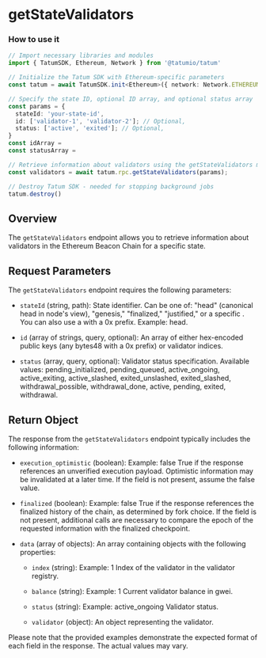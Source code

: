 # getStateValidators

### How to use it

```typescript
// Import necessary libraries and modules
import { TatumSDK, Ethereum, Network } from '@tatumio/tatum'

// Initialize the Tatum SDK with Ethereum-specific parameters
const tatum = await TatumSDK.init<Ethereum>({ network: Network.ETHEREUM_HOLESKY })

// Specify the state ID, optional ID array, and optional status array
const params = {
  stateId: 'your-state-id',
  id: ['validator-1', 'validator-2']; // Optional,
  status: ['active', 'exited']; // Optional,
}
const idArray = 
const statusArray = 

// Retrieve information about validators using the getStateValidators method
const validators = await tatum.rpc.getStateValidators(params);

// Destroy Tatum SDK - needed for stopping background jobs
tatum.destroy()
```

## Overview

The `getStateValidators` endpoint allows you to retrieve information about validators in the Ethereum Beacon Chain for a specific state.

## Request Parameters

The `getStateValidators` endpoint requires the following parameters:

- `stateId` (string, path):
  State identifier. Can be one of: "head" (canonical head in node's view), "genesis," "finalized," "justified," or a specific <slot>. You can also use a <hex encoded stateRoot> with a 0x prefix. Example: head.

- `id` (array of strings, query, optional):
  An array of either hex-encoded public keys (any bytes48 with a 0x prefix) or validator indices.

- `status` (array, query, optional):
  Validator status specification. Available values: pending_initialized, pending_queued, active_ongoing, active_exiting, active_slashed, exited_unslashed, exited_slashed, withdrawal_possible, withdrawal_done, active, pending, exited, withdrawal.

## Return Object

The response from the `getStateValidators` endpoint typically includes the following information:

- `execution_optimistic` (boolean):
  Example: false
  True if the response references an unverified execution payload. Optimistic information may be invalidated at a later time. If the field is not present, assume the false value.

- `finalized` (boolean):
  Example: false
  True if the response references the finalized history of the chain, as determined by fork choice. If the field is not present, additional calls are necessary to compare the epoch of the requested information with the finalized checkpoint.

- `data` (array of objects):
  An array containing objects with the following properties:

  - `index` (string):
    Example: 1
    Index of the validator in the validator registry.

  - `balance` (string):
    Example: 1
    Current validator balance in gwei.

  - `status` (string):
    Example: active_ongoing
    Validator status.

  - `validator` (object):
    An object representing the validator.

Please note that the provided examples demonstrate the expected format of each field in the response. The actual values may vary.